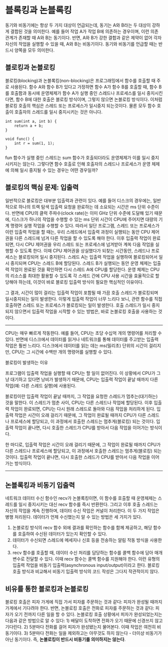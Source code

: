 # 블록킹과 논블록킹

동기와 비동기에는 항상 두 가지 대상이 언급되는데, 동기는 A와 B라는 두 대상이 강하게 결합된 것을 의미한다. 예를 들어 작업 A가 작업 B에 의존하는 경우이며, 이런 의존 관계가 존재할 때 A와 B는 동기이다. 반면, A와 B가 강한 결합과 같은 제약이 없어 각자 자신의 작업을 실행할 수 있을 때, A와 B는 비동기이다. 동기와 비동기를 언급할 때는 반드시 양쪽을 모두 의미한다. 

## 블로킹과 논블로킹
블로킹(blocking)과 논블록킹(non-blocking)은 프로그래밍에서 함수를 호출할 때 주로 사용된다. 함수 A와 함수 B가 있다고 가정하면 함수 A가 함수 B를 호출할 때, 함수 B를 호출함과 동시에 운영체제가 함수 A가 실행 중인 스레드나 프로세스를 일시 중지시킨다면, 함수 B에 대한 호출은 블로킹 방식이며, 그렇지 않으면 논블로킹 방식이다. 이처럼 블로킹 호출의 핵심은 스레드 또는 프로세스가 일시중지 되는것이다. 
물론 모두 함수 호출이 호출자의 스레드를 일시 중지시키는 것은 아니다. 
```
int sum(int a, int b) {
	return a + b;
}

void func() {
	int r = sum(1, 1);
}
```
fun 함수가 실행 중인 스레드는 sum 함수가 호출되더라도 운영체제가 이를 일시 중지시키지는 않는다. 그렇다면 함수 호출로 인해 호출자의 스레드나 프로세스가 운영 체제에 의해 일시 중지될 수 있는 경우는 어떤 경우일까?

## 블로킹의 핵심 문제: 입출력
일반적으로 블로킹은 대부분 입출력과 관련이 있다. 예를 들어 디스크의 경우에는, 일반적으로 하나의 트랙 탐색 입출력 요청을 완료하는 데 소요되는 시간은 ms 단위 수준이다. 반면에 CPU의 클럭 주파수(clock rate)는 이미 GHz 단위 수준에 도달해 있기 때문에, 디스크가 하나의 작업을 수행할 수 있는 ms 단위 시간이 CPU에 주어지면 대량의 기계 명령어 실행 작업을 수행할 수 있다. 따라서 일단 프로그램, 스레드 또는 프로세스가 이런 입출력 작업을 할 때는, 우리 스레드에서 입출력 과정이 실행되는 동안 CPU 제어권을 다른 스레드에 넘겨 다른 작업을 할 수 있도록 해야 한다. 이후 입출력 작업이 완료되면, 다시 CPU 제어권을 우리 스레드 또는 프로세스에 넘겨받아 계쏙 다음 작업을 실행할 수 있도록 한다. 이때 CPU 제어권을 상실했다가 되찾는 시간동안, 스레드나 프로세스는 블로킹되어 일시 중지된다. 스레드 A는 입출력 작업을 실행하여 블로킹되어서 일시 중지되며 CPU는 스레드 B에 할당된다. 스레드 B가 실행되는 동안 운영 체제는 입출력 작업이 완료된 것을 확인하면 다시 스레드 A에 CPU를 할당한다. 운영 체제는 CPU의 리소스를 최대한 활용할 수 있도록 각 스레드 간에 CPU 사용 시간을 효율적으로 할당해야 하는데, 이것이 바로 블로킹 입출력 방식이 필요한 핵심적인 이유이다. 

그 결과, 시간이 많이 걸리는 입출력 작업이 포함될 때 가끔 호출 스레드가 블로킹되며 일시중지되는 일이 발생한다. 이렇게 입출력 작업이 너무 느리다 보니, 관련 함수를 직접 호출하면 스레드 또는 프로세스가 블로킹되는 일이 발생한다. 호출 스레드가 일시 중지되지 않으면서 입출력 작업을 시작할 수 있는 방법은, 바로 논블로킹 호출을 사용하는 것이다. 

---

CPU는 매우 빠르게 작동한다. 예를 들어, CPU는 초당 수십억 개의 명령어를 처리할 수 있다. 반면에 디스크에서 데이터를 읽거나 네트워크를 통해 데이터를 주고받는 입출력 작업은 훨씬 느리다. 디스크에서 데이터를 읽는 데는 ms(밀리초) 단위의 시간이 걸리지만, CPU는 그 시간에 수백만 개의 명령어를 실행할 수 있다.

블로킹이 발생하는 이유

프로그램이 입출력 작업을 실행할 때 CPU는 할 일이 없어진다. 이 상황에서 CPU가 그냥 대기하고 있다면 낭비가 발생하기 때문에, CPU는 입출력 작업이 끝날 때까지 다른 작업(예: 다른 스레드 실행)에 사용된다.

블로킹이란 입출력 작업이 끝날 때까지, 그 작업을 요청한 스레드가 멈추는(대기하는) 것을 말한다. 이 스레드가 멈춘 사이, CPU는 다른 스레드나 작업에 할당된다. 이후 입출력 작업이 완료되면, CPU는 다시 원래 스레드로 돌아와 다음 작업을 처리하게 된다. 입출력 작업은 시간이 오래 걸리기 때문에, 그 작업이 완료될 때까지 CPU가 다른 스레드나 프로세스에 할당되고, 이 과정에서 호출한 스레드는 멈추게(블로킹) 되는 것이다. 입출력 작업이 끝나면, 다시 호출한 스레드가 CPU를 받아서 다음 작업을 이어가는 방식이다. 

한 마디로, 입출력 작업은 시간이 오래 걸리기 때문에, 그 작업이 완료될 때까지 CPU가 다른 스레드나 프로세스에 할당되고, 이 과정에서 호출한 스레드는 멈추게(블로킹) 되는 것이다. 입출력 작업이 끝나면, 다시 호출한 스레드가 CPU를 받아서 다음 작업을 이어가는 방식이다.

---

## 논블록킹과 비동기 입출력
네트워크 데이터 수신 함수인 recv가 논블록킹이면, 이 함수를 호출할 때 운영체제는 스레드를 일시 중지시키는 대신 recv 함수를 즉시 반환한다. 그리고 이후 호출 스레드는 자신의 작업을 계속 진행하며, 데이터 수신 작업은 커널이 처리한다. 이 두 가지 작업은 병행 처리된다. 데이터가 언제 수신했는지 알 수 있는 방법은 세 가지가 있다.
1. 논블로킹 방식의 recv 함수 외에 결과를 확인하는 함수를 함께 제공하고, 해당 함수를 호출하여 수신된 데이터가 있는지 확인할 수 있다. 
2. 데이터가 수신되면 스레드에 메세지나 신호 등을 전송하는 알림 작동 방식을 사용한다.
3. recv 함수를 호출할 때, 데이터 수신 처리를 담당하는 함수를 콜백 함수에 담아 매개변수로 전달할 수 있다. 이때 recv 함수는 콜백 함수를 지원해야 한다. 
이런 유형의 입출력 작업을 비동기 입출력(asynchronous input/output)이라고 한다. 블로킹 호출 방식과 비교해서 비동기 입출력 방식의 코드 작성은 그다지 작관적이지 않다. 

## 비유를 통한 블로킹과 논블로킹 
블로킹 호출은 피자 가게에 직접 가서 피자를 주문하는 것과 같다: 피자가 완성될 때까지 가게에서 기다려야 한다. 반면, 논블로킹 호출은 전화로 피자를 주문하는 것과 같다: 피자가 오기 전까지 다른 일을 할 수 있다.
논블로킹 호출 상황에서 피자가 완성되었는지는 다음과 같은 방법으로 알 수 있다: 1) 배달이 도착하면 전화가 오기 때문에 신경쓰지 않고 기다린다. 2) 5분마다 전화를 걸어 피자가 완성됐는지 물어본다. 이때 작업은 여전히 비동기이다. 3) 5분마다 전화는 일을 제외하고는 아무것도 하지 않는다 - 더이상 비동기가 아닌 동기이다. 즉, **논블로킹이 반드시 비동기를 의미하지는 않는다**. 
